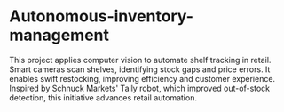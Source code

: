 # Autonomous-inventory-management
This project applies computer vision to automate shelf tracking in retail. Smart cameras scan shelves, identifying stock gaps and price errors. It enables swift restocking, improving efficiency and customer experience. Inspired by Schnuck Markets' Tally robot, which improved out-of-stock detection, this initiative advances retail automation.
